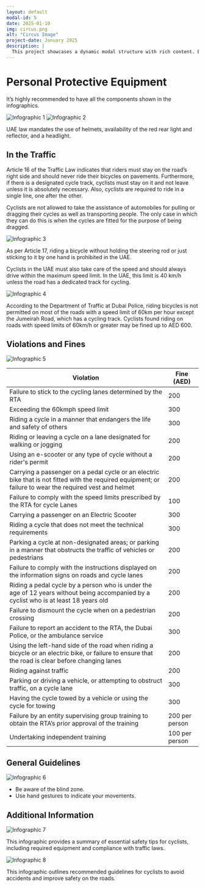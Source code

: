 ```yaml
---
layout: default
modal-id: 5
date: 2025-01-10
img: circus.png
alt: "Circus Image"
project-date: January 2025
description: |
  This project showcases a dynamic modal structure with rich content. Below is the gallery featuring a single image.
---
```



# Personal Protective Equipment

It’s highly recommended to have all the components shown in the infographics.

![Infographic 1](/img/safety/image1.png)
![Infographic 2](/img/safety/image2.png)

UAE law mandates the use of helmets, availability of the red rear light and reflector, and a headlight.

## In the Traffic

Article 16 of the Traffic Law indicates that riders must stay on the road’s right side and should never ride their bicycles on pavements. Furthermore, if there is a designated cycle track, cyclists must stay on it and not leave unless it is absolutely necessary. Also, cyclists are required to ride in a single line, one after the other.

Cyclists are not allowed to take the assistance of automobiles for pulling or dragging their cycles as well as transporting people. The only case in which they can do this is when the cycles are fitted for the purpose of being dragged.

![Infographic 3](/img/safety/image3.png)

As per Article 17, riding a bicycle without holding the steering rod or just sticking to it by one hand is prohibited in the UAE.

Cyclists in the UAE must also take care of the speed and should always drive within the maximum speed limit. In the UAE, this limit is 40 km/h unless the road has a dedicated track for cycling.

![Infographic 4](/img/safety/image4.png)

According to the Department of Traffic at Dubai Police, riding bicycles is not permitted on most of the roads with a speed limit of 60km per hour except the Jumeirah Road, which has a cycling track. Cyclists found riding on roads with speed limits of 60km/h or greater may be fined up to AED 600.

## Violations and Fines

![Infographic 5](/img/safety/image5.png)

| Violation                                                              | Fine (AED) |
|------------------------------------------------------------------------|------------|
| Failure to stick to the cycling lanes determined by the RTA            | 200        |
| Exceeding the 60kmph speed limit                                       | 300        |
| Riding a cycle in a manner that endangers the life and safety of others| 300        |
| Riding or leaving a cycle on a lane designated for walking or jogging  | 200        |
| Using an e-scooter or any type of cycle without a rider's permit       | 200        |
| Carrying a passenger on a pedal cycle or an electric bike that is not fitted with the required equipment; or failure to wear the required vest and helmet | 200 |
| Failure to comply with the speed limits prescribed by the RTA for cycle Lanes | 100 |
| Carrying a passenger on an Electric Scooter                           | 300        |
| Riding a cycle that does not meet the technical requirements           | 300        |
| Parking a cycle at non-designated areas; or parking in a manner that obstructs the traffic of vehicles or pedestrians | 200 |
| Failure to comply with the instructions displayed on the information signs on roads and cycle lanes | 200 |
| Riding a pedal cycle by a person who is under the age of 12 years without being accompanied by a cyclist who is at least 18 years old | 200 |
| Failure to dismount the cycle when on a pedestrian crossing            | 200        |
| Failure to report an accident to the RTA, the Dubai Police, or the ambulance service | 300 |
| Using the left-hand side of the road when riding a bicycle or an electric bike, or failure to ensure that the road is clear before changing lanes | 200 |
| Riding against traffic                                                 | 200        |
| Parking or driving a vehicle, or attempting to obstruct traffic, on a cycle lane | 300 |
| Having the cycle towed by a vehicle or using the cycle for towing      | 300        |
| Failure by an entity supervising group training to obtain the RTA’s prior approval of the training | 200 per person |
| Undertaking independent training                                       | 100 per person |

## General Guidelines

![Infographic 6](/img/safety/image6.png)

- Be aware of the blind zone.
- Use hand gestures to indicate your movements.

## Additional Information

![Infographic 7](/img/safety/image7.png)

This infographic provides a summary of essential safety tips for cyclists, including required equipment and compliance with traffic laws.

![Infographic 8](/img/safety/image8.png)

This infographic outlines recommended guidelines for cyclists to avoid accidents and improve safety on the roads.
